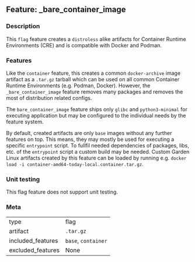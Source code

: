 ## Feature: _bare_container_image
### Description
<website-feature>

This `flag` feature creates a `distroless` alike artifacts for Container Runtime Environments (CRE) and is compatible with Docker and Podman.
</website-feature>

### Features
Like the `container` feature, this creates a common `docker-archive` image artifact as a `.tar.gz` tarball which can be used on all common Container Runtime Environments (e.g. Podman, Docker). However, the `_bare_container_image` feature removes many packages and removes the most of distribution related configs.

The `bare_container_image` feature ships only `glibc` and `python3-minimal` for executing application but may be configured to the individual needs by the feature system.

By default, created artifacts are only `base` images without any further features on top. This means, they may mostly be used for executing a specific `entrypoint` script. To fullfil needed dependencies of packages, libs, etc. of the `entrypoint` script a custom build may be needed.
Custom Garden Linux artifacts created by this feature can be loaded by running e.g. `docker load -i container-amd64-today-local.container.tar.gz`.

### Unit testing
This flag feature does not support unit testing.


### Meta
|||
|---|---|
|type|flag|
|artifact|`.tar.gz`|
|included_features|`base`, `container`|
|excluded_features|None|
